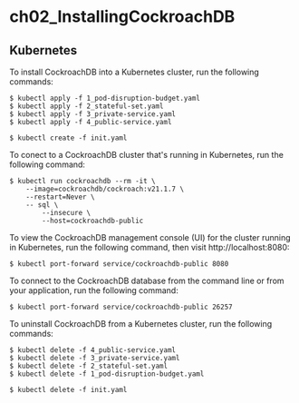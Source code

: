 # ch02_InstallingCockroachDB

## Kubernetes

To install CockroachDB into a Kubernetes cluster, run the following commands:
```
$ kubectl apply -f 1_pod-disruption-budget.yaml
$ kubectl apply -f 2_stateful-set.yaml
$ kubectl apply -f 3_private-service.yaml
$ kubectl apply -f 4_public-service.yaml

$ kubectl create -f init.yaml
```

To conect to a CockroachDB cluster that's running in Kubernetes, run the following command:
```
$ kubectl run cockroachdb --rm -it \
	--image=cockroachdb/cockroach:v21.1.7 \
	--restart=Never \
	-- sql \
        --insecure \
        --host=cockroachdb-public
```

To view the CockroachDB management console (UI) for the cluster running in Kubernetes, run the following command, then visit http://localhost:8080:
```
$ kubectl port-forward service/cockroachdb-public 8080
```

To connect to the CockroachDB database from the command line or from your application, run the following command:
```
$ kubectl port-forward service/cockroachdb-public 26257
```

To uninstall CockroachDB from a Kubernetes cluster, run the following commands:
```
$ kubectl delete -f 4_public-service.yaml
$ kubectl delete -f 3_private-service.yaml
$ kubectl delete -f 2_stateful-set.yaml
$ kubectl delete -f 1_pod-disruption-budget.yaml

$ kubectl delete -f init.yaml
```